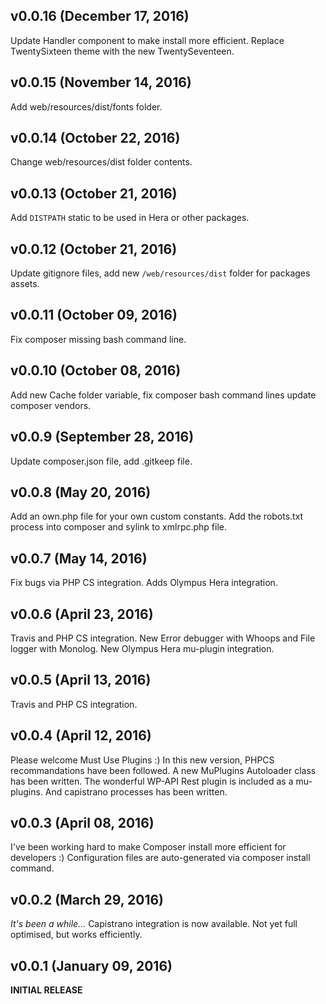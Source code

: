 ## v0.0.16 (December 17, 2016)
Update Handler component to make install more efficient.
Replace TwentySixteen theme with the new TwentySeventeen.

## v0.0.15 (November 14, 2016)
Add web/resources/dist/fonts folder.

## v0.0.14 (October 22, 2016)
Change web/resources/dist folder contents.

## v0.0.13 (October 21, 2016)
Add `DISTPATH` static to be used in Hera or other packages.

## v0.0.12 (October 21, 2016)
Update gitignore files, add new `/web/resources/dist` folder for packages assets.

## v0.0.11 (October 09, 2016)
Fix composer missing bash command line.

## v0.0.10 (October 08, 2016)
Add new Cache folder variable, fix composer bash command lines update composer vendors.

## v0.0.9 (September 28, 2016)
Update composer.json file, add .gitkeep file.

## v0.0.8 (May 20, 2016)
Add an own.php file for your own custom constants.
Add the robots.txt process into composer and sylink to xmlrpc.php file.

## v0.0.7 (May 14, 2016)
Fix bugs via PHP CS integration.
Adds Olympus Hera integration.

## v0.0.6 (April 23, 2016)
Travis and PHP CS integration.
New Error debugger with Whoops and File logger with Monolog.
New Olympus Hera mu-plugin integration.

## v0.0.5 (April 13, 2016)
Travis and PHP CS integration.

## v0.0.4 (April 12, 2016)
Please welcome Must Use Plugins :)
In this new version, PHPCS recommandations have been followed.
A new MuPlugins Autoloader class has been written.
The wonderful WP-API Rest plugin is included as a mu-plugins.
And capistrano processes has been written.

## v0.0.3 (April 08, 2016)
I've been working hard to make Composer install more efficient for developers :)
Configuration files are auto-generated via composer install command.

## v0.0.2 (March 29, 2016)
_It's been a while..._
Capistrano integration is now available. Not yet full optimised, but works efficiently.

## v0.0.1 (January 09, 2016)
**INITIAL RELEASE**
